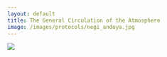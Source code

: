 ```yaml
---
layout: default
title: The General Circulation of the Atmosphere
image: /images/protocols/negi_andoya.jpg
---
```


<a href="https://nordicesmhub.github.io/NEGI-Andoya-2018"><img src="https://nordicesmhub.github.io/NEGI-Andoya-2018/fig/NEGI2018.png"></a>
